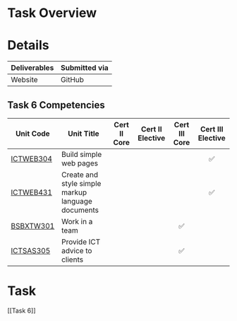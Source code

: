 # Task Overview


# Details

| Deliverables | Submitted via |
| ------------ | ------------- |
| Website      | GitHub        |

## Task 6 Competencies

| Unit Code                                                                       | Unit Title                                        | Cert II Core | Cert II Elective | Cert III Core | Cert III Elective |
| ------------------------------------------------------------------------------- | ------------------------------------------------- | :----------: | :--------------: | :-----------: | :---------------: |
| [ICTWEB304](https://training.gov.au/Training/Details/ICTWEB304/unitdetails)<br> | Build simple web pages                            |              |                  |               |         ✅         |
| [ICTWEB431](https://training.gov.au/Training/Details/ICTWEB431/unitdetails)     | Create and style simple markup language documents |              |                  |               |         ✅         |
| [BSBXTW301](https://training.gov.au/Training/Details/BSBXTW301/unitdetails)     | Work in a team                                    |              |                  |       ✅       |                   |
| [ICTSAS305](https://training.gov.au/Training/Details/ICTSAS305/unitdetails)     | Provide ICT advice to clients                     |              |                  |       ✅       |                   |

# Task

[[Task 6]]
